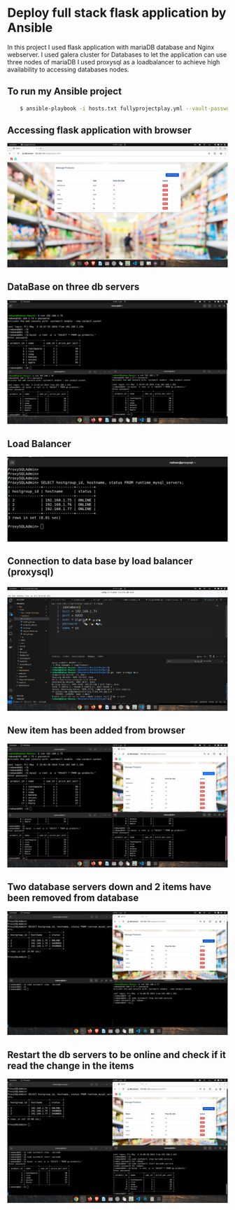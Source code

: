 # Deploy full stack flask application by Ansible 
In this project I used flask application with mariaDB database and Nginx webserver.
I used galera cluster for Databases to let the application can use three nodes of mariaDB
I used proxysql as a loadbalancer to achieve high availability to accessing databases nodes.

## To run my Ansible project
``` sh 
    $ ansible-playbook -i hosts.txt fullyprojectplay.yml --vault-password-file ~/.passwords/vault-pass 
```
## Accessing flask application with browser
![Page 1](./imgs/page1.png)

## DataBase on three db servers 
![Db](./imgs/db.png)

## Load Balancer 
![Lb](./imgs/lb.png)

## Connection to data base by load balancer (proxysql)
![Db_connection](./imgs/db_connection.png)

## New item has been added from browser 
![New_item](./imgs/new_item.png)

## Two database servers down and 2 items have been removed from database 
![Db_servers_down](./imgs/db_servers_down.png)

## Restart the db servers to be online and check if it read the change in the items
![db_restarted](./imgs/db_restarted.png)